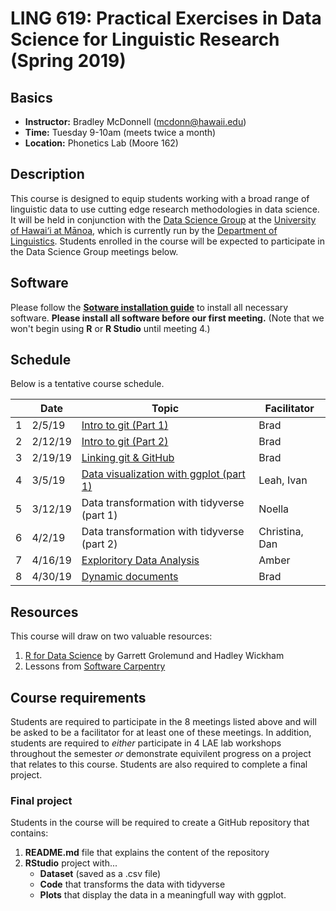 
# LING 619: Practical Exercises in Data Science for Linguistic Research (Spring 2019)


## Basics
* **Instructor:** Bradley McDonnell (mcdonn@hawaii.edu)
* **Time:** Tuesday 9-10am (meets twice a month)
* **Location:** Phonetics Lab (Moore 162) 

## Description
This course is designed to equip students working with a broad range of linguistic data to use cutting edge research methodologies in data science. It will be held in conjunction with the [Data Science Group](https://github.com/uhm-dsg) at the [University of Hawai‘i at Mānoa](https://manoa.hawaii.edu/), which is currently run by the [Department of Linguistics](http://ling.hawaii.edu/). Students enrolled in the course will be expected to participate in the Data Science Group meetings below.  

## Software
Please follow the [**Sotware installation guide**](installation.md) to install all necessary software. **Please install all software before our first meeting.** (Note that we won't begin using **R** or **R Studio** until meeting 4.) 

## Schedule
Below is a tentative course schedule. 

|   | **Date** | **Topic**                                         | **Facilitator** |
|---|----------|---------------------------------------------------|-----------------|
| 1 | 2/5/19   | [Intro to git (Part 1)](intro_to_git_p1.md)       | Brad            |
| 2 | 2/12/19  | [Intro to git (Part 2)](intro_to_git_p2.md)       | Brad            | 
| 3 | 2/19/19  | [Linking git & GitHub](linking_git_and_github.md) | Brad            |
| 4 | 3/5/19   | [Data visualization with ggplot (part 1)](https://github.com/ipbondoc/619-Data-visualization-Part1)                                          | Leah, Ivan      |
| 5 | 3/12/19  | Data transformation with tidyverse (part 1)       | Noella          |
| 6 | 4/2/19   | Data transformation with tidyverse (part 2)       | Christina, Dan  |
| 7 | 4/16/19  | [Exploritory Data Analysis](https://github.com/abcamp/ExploratoryDataAnalysis)                                           | Amber           |
| 8 | 4/30/19  | [Dynamic documents](https://github.com/mcdonn/2019-lsa-dynamic-docs)                                                        												                           | Brad            |

## Resources
This course will draw on two valuable resources: 

1. [R for Data Science](https://r4ds.had.co.nz/) by Garrett Grolemund and Hadley Wickham
2. Lessons from [Software Carpentry](https://software-carpentry.org/lessons/)

## Course requirements
Students are required to participate in the 8 meetings listed above and will be asked to be a facilitator for at least one of these meetings. In addition, students are required to *either* participate in 4 LAE lab workshops throughout the semester *or* demonstrate equivilent  progress on a project that relates to this course. Students are also required to complete a final project.

### Final project
Students in the course will be required to create a GitHub repository that contains: 

1. **README.md** file that explains the content of the repository 
1. **RStudio** project with... 
    * **Dataset** (saved as a .csv file)
    * **Code** that transforms the data with tidyverse
    * **Plots** that display the data in a meaningfull way with ggplot.